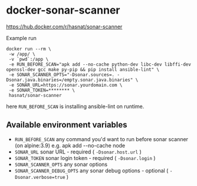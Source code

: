 # docker-sonar-scanner

https://hub.docker.com/r/hasnat/sonar-scanner

Example run
```
docker run --rm \
 -w /app/ \
 -v `pwd`:/app \
 -e RUN_BEFORE_SCAN="apk add --no-cache python-dev libc-dev libffi-dev openssl-dev gcc make py-pip && pip install ansible-lint" \
 -e SONAR_SCANNER_OPTS="-Dsonar.sources=. -Dsonar.java.binaries=/empty.sonar.java.binaries" \
 -e SONAR_URL=https://sonar.yourdomain.com \
 -e SONAR_TOKEN=******** \
 hasnat/sonar-scanner
```
here `RUN_BEFORE_SCAN` is installing ansible-lint on runtime.


Available environment variables
-------------------------------
- `RUN_BEFORE_SCAN`          any command you'd want to run before sonar scanner (on alpine:3.9) e.g. apk add --no-cache node
- `SONAR_URL`                sonar URL - required ( `-Dsonar.host.url` )
- `SONAR_TOKEN`              sonar login token - required ( `-Dsonar.login` )
- `SONAR_SCANNER_OPTS`       any sonar options
- `SONAR_SCANNER_DEBUG_OPTS` any sonar debug options - optional ( `-Dsonar.verbose=true` )
